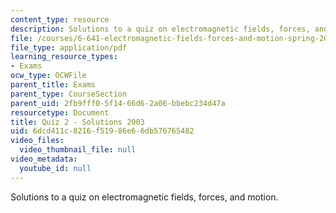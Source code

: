 ```yaml
---
content_type: resource
description: Solutions to a quiz on electromagnetic fields, forces, and motion.
file: /courses/6-641-electromagnetic-fields-forces-and-motion-spring-2005/6dcd411c8216f51986e66db576765482_quiz2soln_s03.pdf
file_type: application/pdf
learning_resource_types:
- Exams
ocw_type: OCWFile
parent_title: Exams
parent_type: CourseSection
parent_uid: 2fb9fff0-5f14-66d6-2a06-bbebc234d47a
resourcetype: Document
title: Quiz 2 - Solutions 2003
uid: 6dcd411c-8216-f519-86e6-6db576765482
video_files:
  video_thumbnail_file: null
video_metadata:
  youtube_id: null
---
```

Solutions to a quiz on electromagnetic fields, forces, and motion.

